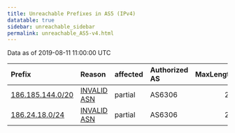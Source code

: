 ```yaml
---
title: Unreachable Prefixes in AS5 (IPv4)
datatable: true
sidebar: unreachable_sidebar
permalink: unreachable_AS5-v4.html
---
```


Data as of 2019-08-11 11:00:00 UTC


<div class="datatable-begin"></div>

| Prefix                                                     | Reason                                                                                              | affected   | Authorized AS   |   MaxLength | Anchor                                         |   unreachable /24s |
|:-----------------------------------------------------------|:----------------------------------------------------------------------------------------------------|:-----------|:----------------|------------:|:-----------------------------------------------|-------------------:|
| [186.185.144.0/20](https://stat.ripe.net/186.185.144.0/20) | [INVALID ASN](https://rpki-validator.ripe.net/announcement-preview?asn=AS5&prefix=186.185.144.0/20) | partial    | AS6306          |          24 | [LACNIC](unreachable_LACNIC_RPKI_Root-v4.html) |                 16 |
| [186.24.18.0/24](https://stat.ripe.net/186.24.18.0/24)     | [INVALID ASN](https://rpki-validator.ripe.net/announcement-preview?asn=AS5&prefix=186.24.18.0/24)   | partial    | AS6306          |          24 | [LACNIC](unreachable_LACNIC_RPKI_Root-v4.html) |                  1 |

<div class="datatable-end"></div>